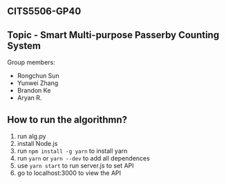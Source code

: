 ## CITS5506-GP40
## Topic - Smart Multi-purpose Passerby Counting System
Group members:
- Rongchun Sun
- Yunwei Zhang
- Brandon Ke
- Aryan R.


## How to run the algorithmn?
1. run alg.py
2. install Node.js
3. run `npm install -g yarn` to install yarn
4. run `yarn` or `yarn --dev` to add all dependences
5. use `yarn start` to run server.js to set API
6. go to localhost:3000 to view the API
